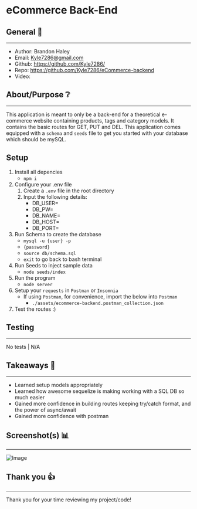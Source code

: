 # eCommerce Back-End 

## General 📖
---    
- Author:         Brandon Haley
- Email:          Kyle7286@gmail.com
- Github:         https://github.com/Kyle7286/
- Repo:           https://github.com/Kyle7286/eCommerce-backend
- Video:          

## About/Purpose ❔
---
This application is meant to only be a back-end for a theoretical e-commerce website containing products, tags and category models.  It contains the basic routes for GET, PUT and DEL. This application comes equipped with a `schema` and `seeds` file to get you started with your database which should be mySQL.


## Setup
1. Install all depencies
    * `npm i`
2. Configure your .env file
    1. Create a `.env` file in the root directory
    2. Input the following details:
        * DB_USER=
        * DB_PW=
        * DB_NAME=
        * DB_HOST=
        * DB_PORT=  
2. Run Schema to create the database
    * `mysql -u {user} -p`
    * `{password}`
    * `source db/schema.sql`
    * `exit` to go back to bash terminal
3. Run Seeds to inject sample data
    * `node seeds/index`
4. Run the program
    * `node server`
5. Setup your `requests` in `Postman` or `Insomnia`
    * If using `Postman`, for convenience, import the below into `Postman`
        * `./assets/ecommerce-backend.postman_collection.json`
6. Test the routes :)

## Testing
---
No tests | N/A

## Takeaways 🥡
--- 
* Learned setup models appropriately
* Learned how awesome sequelize is making working with a SQL DB so much easier
* Gained more confidence in building routes keeping try/catch format, and the power of async/await
* Gained more confidence with postman

## Screenshot(s) 📊
---
![Image](./assets/md/screenshot.png)

## Thank you 👍 
---
Thank you for your time reviewing my project/code!